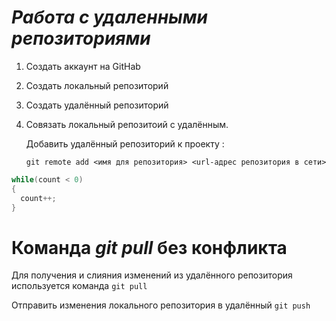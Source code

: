 # ***Работа с удаленными репозиториями***

1. Создать аккаунт на GitHab
2. Создать локальный репозиторий
3. Создать удалённый репозиторий
4. Совязать локальный репозитоий с удалённым.

   Добавить удалённый репозиторий к проекту :
   ```
   git remote add <имя для репозитория> <url-адрес репозитория в сети>
   ```
```C#
while(count < 0)
{
  count++;
}
```
# Команда **_git pull_** без конфликта

Для получения и слияния изменений из удалённого репозитория используется команда `git pull`

Отправить изменения локального репозитория в удалённый `git push`
